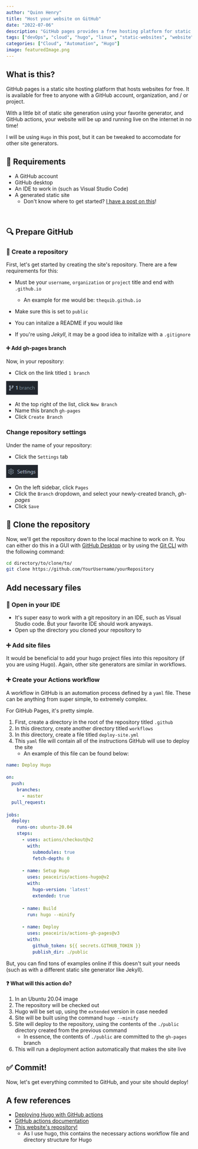 ```yaml
---
author: "Quinn Henry"
title: "Host your website on GitHub"
date: "2022-07-06"
description: "GitHub pages provides a free hosting platform for static websites. It's a great place to get your first website going!"
tags: ["devOps", "cloud", "hugo", "linux", "static-websites", "website", "website-building"]
categories: ["Cloud", "Automation", "Hugo"]
image: featuredImage.png
---
```


## What is this?

GitHub pages is a static site hosting platform that hosts websites for free. It is available for free to anyone with a GitHub account, organization, and / or project.

With a little bit of static site generation using your favorite generator, and GitHub actions, your website will be up and running live on the internet in no time!

I will be using `Hugo` in this post, but it can be tweaked to accomodate for other site generators.


## 📝 Requirements

 - A GitHub account
 - GitHub desktop
 - An IDE to work in (such as Visual Studio Code)
 - A generated static site
   - Don't know where to get started? [I have a post on this](https://quibtech.com/p/create-a-static-website/)!

&nbsp;

## 🔍 Prepare GitHub

### 🚩 Create a repository

First, let's get started by creating the site's repository. There are a few requirements for this:
 - Must be your `username`, `organization` or `project` title and end with `.github.io`
   - An example for me would be: `thequib.github.io`
 - Make sure this is set to `public`
 
 - You can initalize a README if you would like
 - If you're using *Jekyll*, it may be a good idea to initalize with a `.gitignore`

#### ➕ Add gh-pages branch

Now, in your repository:

 - Click on the link titled `1 branch`

![](branchButton.png)

 - At the top right of the list, click `New Branch`
 - Name this branch `gh-pages`
 - Click `Create Branch`


### Change repository settings

Under the name of your repository:

 - Click the `Settings` tab

 ![](settingsButton.png)

 - On the left sidebar, click `Pages`
 - Click the `Branch` dropdown, and select your newly-created branch, *gh-pages*
 - Click `Save`


## 🔽 Clone the repository

Now, we'll get the repository down to the local machine to work on it. You can either do this in a GUI with [GitHub Desktop](https://desktop.github.com/) or by using the [Git CLI](https://git-scm.com/) with the following command:

```bash
cd directory/to/clone/to/
git clone https://github.com/YourUsername/yourRepository
```

## Add necessary files

### 🔼 Open in your IDE

 - It's super easy to work with a git repository in an IDE, such as Visual Studio code. But your favorite IDE should work anyways.
 - Open up the directory you cloned your repository to


### ➕ Add site files

It would be beneficial to add your hugo project files into this repository (if you are using Hugo). Again, other site generators are similar in workflows.


### ➕ Create your Actions workflow

A workflow in GitHub is an automation process defined by a `yaml` file. These can be anything from super simple, to extremely complex.

For GitHub Pages, it's pretty simple.

1. First, create a directory in the root of the repository titled `.github`
1. In this directory, create another directory titled `workflows`
1. In *this* directory, create a file titled `deploy-site.yml`
1. This `yaml` file will contain all of the instructions GitHub will use to deploy the site
   - An example of this file can be found below:

```yaml
name: Deploy Hugo

on:
  push:
    branches:
      - master
  pull_request:

jobs:
  deploy:
    runs-on: ubuntu-20.04
    steps:
      - uses: actions/checkout@v2
        with:
          submodules: true
          fetch-depth: 0

      - name: Setup Hugo
        uses: peaceiris/actions-hugo@v2
        with:
          hugo-version: 'latest'
          extended: true

      - name: Build
        run: hugo --minify

      - name: Deploy
        uses: peaceiris/actions-gh-pages@v3
        with:
          github_token: ${{ secrets.GITHUB_TOKEN }}
          publish_dir: ./public
```

But, you can find tons of examples online if this doesn't suit your needs (such as with a different static site generator like Jekyll).

#### ❓ What will this action do?

1. In an Ubuntu 20.04 image
1. The repository will be checked out
1. Hugo will be set up, using the `extended` version in case needed
1. Site will be built using the command `hugo --minify`
1. Site will deploy to the repository, using the contents of the `./public` directory created from the previous command
   - In essence, the contents of `./public` are committed to the `gh-pages` branch
1. This will run a deployment action automatically that makes the site live


## ✅ Commit!

Now, let's get everything commited to GitHub, and your site should deploy!


## A few references

 - [Deploying Hugo with GitHub actions](https://gohugo.io/hosting-and-deployment/hosting-on-github/)
 - [GitHub actions documentation](https://docs.github.com/en/actions)
 - [This website's repository!](https://github.com/TheQuib/thequib.github.io)
   - As I use hugo, this contains the necessary actions workflow file and directory structure for Hugo